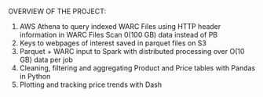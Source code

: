 OVERVIEW OF THE PROJECT:

1. AWS Athena to query indexed WARC Files using HTTP header information in WARC Files
   Scan 0(100 GB) data instead of PB
2. Keys to webpages of interest saved in parquet files on S3
3. Parquet + WARC input to Spark with distributed processing over O(10 GB) data per job
4. Cleaning, filtering and aggregating Product and Price tables with Pandas in Python
5. Plotting and tracking price trends with Dash

